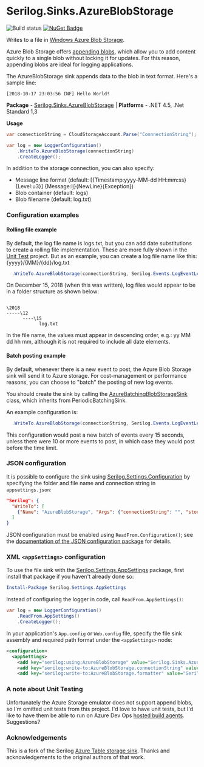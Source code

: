 # Serilog.Sinks.AzureBlobStorage

![Build status](https://dev.azure.com/cloudscope/Open%20Source/_apis/build/status/SeriLog-AzureBlobSink%20release "Build status")
[![NuGet Badge](https://buildstats.info/nuget/Serilog.Sinks.AzureBlobStorage)](https://www.nuget.org/packages/Serilog.Sinks.AzureBlobStorage/)

Writes to a file in [Windows Azure Blob Storage](https://azure.microsoft.com/en-us/services/storage/blobs/).

Azure Blob Storage offers [appending blobs](https://docs.microsoft.com/en-us/rest/api/storageservices/understanding-block-blobs--append-blobs--and-page-blobs/), which allow you to add content quickly to a single blob without locking it for updates.  For this reason, appending blobs are ideal for logging applications.

The AzureBlobStorage sink appends data to the blob in text format. Here's a sample line:
```
[2018-10-17 23:03:56 INF] Hello World!
```

**Package** - [Serilog.Sinks.AzureBlobStorage](http://nuget.org/packages/serilog.sinks.azureblobstorage) | **Platforms** - .NET 4.5, .Net Standard 1,3

**Usage**
```csharp
var connectionString = CloudStorageAccount.Parse("ConnnectionString");

var log = new LoggerConfiguration()
    .WriteTo.AzureBlobStorage(connectionString)
    .CreateLogger();
```

In addition to the storage connection, you can also specify:
* Message line format (default: [{Timestamp:yyyy-MM-dd HH:mm:ss} {Level:u3}] {Message:lj}{NewLine}{Exception})
* Blob container (default: logs)
* Blob filename (default: log.txt)

### Configuration examples

#### Rolling file example

By default, the log file name is logs.txt, but you can add date substitutions to create a rolling file implementation. These are more fully shown in the 
[Unit Test](https://github.com/chriswill/serilog-sinks-azureblobstorage/blob/master/tests/Serilog.Sinks.AzureBlobStorage.UnitTest/BlobNameFactoryUT.cs) 
project. But as an example, you can create a log file name like this: {yyyy}/{MM}/{dd}/log.txt

```csharp
  .WriteTo.AzureBlobStorage(connectionString, Serilog.Events.LogEventLevel.Information, null, "{yyyy}/{MM}/{dd}/log.txt")
```

On December 15, 2018 (when this was written), log files would appear to be in a folder structure as shown below:

```

\2018
-----\12
      ----\15
            log.txt

```

In the file name, the values must appear in descending order, e.g.: yy MM dd hh mm, although it is not required to include all date elements.

#### Batch posting example

By default, whenever there is a new event to post, the Azure Blob Storage sink will send it to Azure storage.  For cost-management or performance reasons, you can
choose to "batch" the posting of new log events.

You should create the sink by calling the [AzureBatchingBlobStorageSink](https://github.com/chriswill/serilog-sinks-azureblobstorage/blob/master/src/Serilog.Sinks.AzureBlobStorage/Sinks/AzureBlobStorage/AzureBatchingBlobStorageSink.cs) class, which inherits from PeriodicBatchingSink.

An example configuration is:
```csharp
  .WriteTo.AzureBlobStorage(connectionString, Serilog.Events.LogEventLevel.Information, null, null, null, true, TimeSpan.FromSeconds(15), 10)
```
This configuration would post a new batch of events every 15 seconds, unless there were 10 or more events to post, in which case they would post before the time limit.


### JSON configuration

It is possible to configure the sink using [Serilog.Settings.Configuration](https://github.com/serilog/serilog-settings-configuration) by specifying the folder and file name and connection string in `appsettings.json`:

```json
"Serilog": {
  "WriteTo": [
    {"Name": "AzureBlobStorage", "Args": {"connectionString": "", "storageFolderName": "", "storageFileName": ""}}
  ]
}
```

JSON configuration must be enabled using `ReadFrom.Configuration()`; see the [documentation of the JSON configuration package](https://github.com/serilog/serilog-settings-configuration) for details.

### XML `<appSettings>` configuration

To use the file sink with the [Serilog.Settings.AppSettings](https://github.com/serilog/serilog-settings-appsettings) package, first install that package if you haven't already done so:

```powershell
Install-Package Serilog.Settings.AppSettings
```

Instead of configuring the logger in code, call `ReadFrom.AppSettings()`:

```csharp
var log = new LoggerConfiguration()
    .ReadFrom.AppSettings()
    .CreateLogger();
```

In your application's `App.config` or `Web.config` file, specify the file sink assembly and required path format under the `<appSettings>` node:

```xml
<configuration>
  <appSettings>
    <add key="serilog:using:AzureBlobStorage" value="Serilog.Sinks.AzureBlobStorage" />
    <add key="serilog:write-to:AzureBlobStorage.connectionString" value="DefaultEndpointsProtocol=https;AccountName=ACCOUNT_NAME;AccountKey=KEY;EndpointSuffix=core.windows.net" />
    <add key="serilog:write-to:AzureBlobStorage.formatter" value="Serilog.Formatting.Compact.CompactJsonFormatter, Serilog.Formatting.Compact" />
```

### A note about Unit Testing

Unfortunately the Azure Storage emulator does not support append blobs, so I'm omitted unit tests from this project.  I'd love to have unit tests,
but I'd like to have them be able to run on Azure Dev Ops 
[hosted build agents](https://github.com/Microsoft/azure-pipelines-image-generation/blob/master/images/win/Vs2017-Server2016-Readme.md).  Suggestions?

### Acknowledgements

This is a fork of the Serilog [Azure Table storage sink](https://github.com/serilog/serilog-sinks-azuretablestorage).  Thanks 
and acknowledgements to the original authors of that work.
